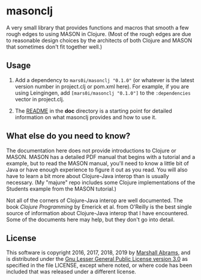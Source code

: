 masonclj
===

A very small library that provides functions and macros that smooth a
few rough edges to using MASON in Clojure.  (Most of the rough edges are
due to reasonable design choices by the architects of both Clojure and
MASON that sometimes don't fit together well.)

## Usage

1. Add a dependency to `mars0i/masonclj "0.1.0"` (or whatever is the latest
version number in project.clj or pom.xml here).  For example, if you are
using Leingingen, add `[mars0i/masonclj "0.1.0"]` to the
`:dependencies` vector in project.clj.

2. The
[README](https://github.com/mars0i/masonclj/blob/master/doc/README.md)
in the **doc** directory is a starting point for detailed information on
what masonclj provides and how to use it.

## What else do you need to know?

The documentation here does not provide introductions to Clojure or
MASON.  MASON has a detailed PDF manual that begins with a tutorial and
a example, but to read the MASON manual, you'll need to know a
little bit of Java or have enough experience to figure it out as you read.
You will also have to learn a bit more about Clojure-Java interop
than is usually necessary.  (My "majure" repo includes some Clojure
implementations of the Students example from the MASON tutorial.)

Not all of the corners of Clojure-Java interop are well documented.  The
book <em>Clojure Programming</em> by Emerick et al.  from O'Reilly is
the best single source of information about Clojure-Java interop that I
have encountered.  Some of the documents here may help, but they
don't go into detail.

## License

This software is copyright 2016, 2017, 2018, 2019 by [Marshall
Abrams](http://members.logical.net/~marshall/), and is distributed under
the [Gnu Lesser General Public License version
3.0](https://www.gnu.org/licenses/lgpl.html) as specified in the file
LICENSE, except where noted, or where code has been included that was
released under a different license.
